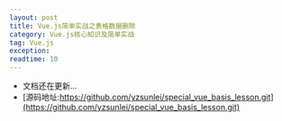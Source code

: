 ```yaml
---
layout: post
title: Vue.js简单实战之表格数据删除
category: Vue.js核心知识及简单实战
tag: Vue.js
exception: 
readtime: 10
---
```


* 文档还在更新...
* [源码地址:https://github.com/yzsunlei/special_vue_basis_lesson.git](https://github.com/yzsunlei/special_vue_basis_lesson.git)
